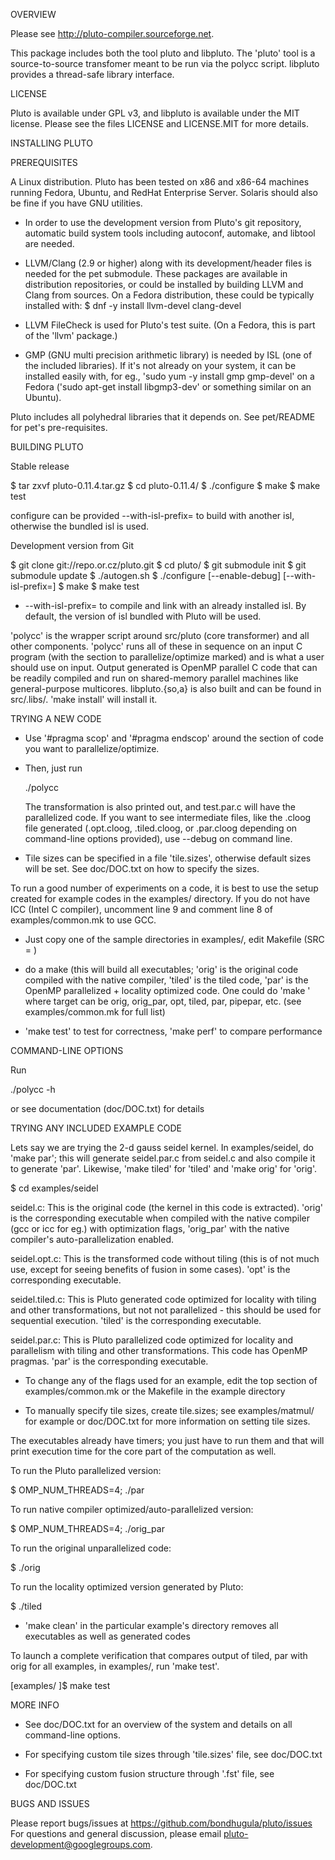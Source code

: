 OVERVIEW

Please see http://pluto-compiler.sourceforge.net.

This package includes both the tool pluto and libpluto. The 'pluto' tool
is a source-to-source transfomer meant to be run via the polycc script.
libpluto provides a thread-safe library interface.

LICENSE

Pluto is available under GPL v3, and libpluto is available under the MIT
license. Please see the files LICENSE and LICENSE.MIT for more details.

INSTALLING PLUTO

PREREQUISITES

A Linux distribution. Pluto has been tested on x86 and x86-64 machines
running Fedora, Ubuntu, and RedHat Enterprise Server.  Solaris should also
be fine if you have GNU utilities.

- In order to use the development version from Pluto's git repository, automatic
  build system tools including autoconf, automake, and libtool are needed.

- LLVM/Clang (2.9 or higher) along with its development/header files is needed
  for the pet submodule. These packages are available in distribution
  repositories, or could be installed by building LLVM and Clang from sources.
  On a Fedora distribution, these could be typically installed with:
  $ dnf -y install llvm-devel clang-devel

- LLVM FileCheck is used for Pluto's test suite. (On a Fedora, this is part of
  the 'llvm' package.)

- GMP (GNU multi precision arithmetic library) is needed by ISL (one of the
  included libraries).  If it's not already on your system, it can be installed
  easily with, for eg., 'sudo yum -y install gmp gmp-devel' on a Fedora ('sudo
  apt-get install libgmp3-dev' or something similar on an Ubuntu).

Pluto includes all polyhedral libraries that it depends on. See pet/README for
pet's pre-requisites.


BUILDING PLUTO

Stable release

$ tar zxvf pluto-0.11.4.tar.gz
$ cd pluto-0.11.4/
$ ./configure
$ make
$ make test

configure can be provided --with-isl-prefix=<isl install location> to
build with another isl, otherwise the bundled isl is used.

Development version from Git

$ git clone git://repo.or.cz/pluto.git
$ cd pluto/
$ git submodule init
$ git submodule update
$ ./autogen.sh
$ ./configure [--enable-debug] [--with-isl-prefix=<isl install location>]
$ make
$ make test

* --with-isl-prefix=<location> to compile and link with an already installed
isl. By default, the version of isl bundled with Pluto will be used.

'polycc' is the wrapper script around src/pluto (core transformer) and all
other components. 'polycc' runs all of these in sequence on an input C
program (with the section to  parallelize/optimize marked) and is what a
user should use on input. Output generated is OpenMP parallel C code that
can be readily compiled and run on shared-memory parallel machines like
general-purpose multicores. libpluto.{so,a} is also built and can be found
in src/.libs/. 'make install' will install it.


TRYING A NEW CODE

- Use '#pragma scop' and '#pragma endscop' around the section of code
  you want to parallelize/optimize.

- Then, just run

    ./polycc <C source file>

  The transformation is also printed out, and test.par.c will have the
  parallelized code. If you want to see intermediate files, like the
  .cloog file generated (.opt.cloog, .tiled.cloog, or .par.cloog
  depending on command-line options provided), use --debug on command
  line.

- Tile sizes can be specified in a file 'tile.sizes', otherwise default
  sizes will be set. See doc/DOC.txt on how to specify the sizes.

To run a good number of experiments on a code, it is best to use the setup
created for example codes in the examples/ directory.  If you do not have
ICC (Intel C compiler), uncomment line 9 and comment line
8 of examples/common.mk to use GCC.

- Just copy one of the sample directories in examples/, edit Makefile (SRC =
  )

- do a make (this will build all executables; 'orig' is the original code
  compiled with the native compiler, 'tiled' is the tiled code, 'par' is
  the OpenMP parallelized + locality optimized code. One could do 'make
  <target>' where target can be orig, orig_par, opt, tiled, par,
  pipepar, etc.  (see examples/common.mk for full list)

- 'make test' to test for correctness, 'make perf' to compare
  performance


COMMAND-LINE OPTIONS

Run

./polycc -h

or see documentation (doc/DOC.txt) for details


TRYING ANY INCLUDED EXAMPLE CODE

Lets say we are trying the 2-d gauss seidel kernel. In examples/seidel, do
'make par'; this will generate seidel.par.c from seidel.c and also compile
it to generate 'par'.  Likewise, 'make tiled' for 'tiled' and 'make orig'
for 'orig'.

$ cd examples/seidel

seidel.c: This is the original code (the kernel in this code is extracted).
'orig' is the corresponding executable when compiled with the native
compiler (gcc or icc for eg.) with optimization flags, 'orig_par' with the
native compiler's auto-parallelization enabled.

seidel.opt.c: This is the transformed code without tiling (this is of not
much use, except for seeing benefits of fusion in some cases). 'opt' is the
corresponding executable.

seidel.tiled.c: This is Pluto generated code optimized for locality with
tiling and other transformations, but not not parallelized - this should be
used for sequential execution. 'tiled' is the corresponding executable.

seidel.par.c: This is Pluto parallelized code optimized for locality and
parallelism  with tiling and other transformations. This code has OpenMP
pragmas. 'par' is the corresponding executable.

- To change any of the flags used for an example, edit the top section of
  examples/common.mk or the Makefile in the example directory

- To manually specify tile sizes, create tile.sizes; see examples/matmul/
   for example or doc/DOC.txt for more information on setting tile sizes.

The executables already have timers; you just have to run them and that will
print execution time for the core part of the computation as well.

To run the Pluto parallelized version:

$ OMP_NUM_THREADS=4; ./par

To run native compiler optimized/auto-parallelized version:

$ OMP_NUM_THREADS=4; ./orig_par

To run the original unparallelized code:

$ ./orig

To run the locality optimized version generated by Pluto:

$ ./tiled

- 'make clean' in the particular example's directory removes all executables
    as well as generated codes

To launch a complete verification that compares output of tiled, par
with orig for all examples, in examples/, run 'make test'.

[examples/ ]$ make test


MORE INFO

* See doc/DOC.txt for an overview of the system and details on all
command-line options.

* For specifying custom tile sizes through 'tile.sizes' file, see
doc/DOC.txt

* For specifying custom fusion structure through '.fst' file, see
doc/DOC.txt


BUGS AND ISSUES

Please report bugs/issues at https://github.com/bondhugula/pluto/issues
For questions and general discussion, please email
pluto-development@googlegroups.com.
